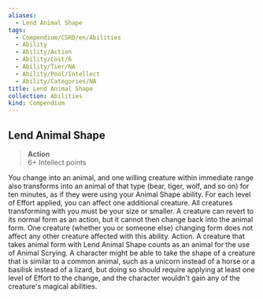 ```yaml
---
aliases:
  - Lend Animal Shape
tags:
  - Compendium/CSRD/en/Abilities
  - Ability
  - Ability/Action
  - Ability/Cost/6
  - Ability/Tier/NA
  - Ability/Pool/Intellect
  - Ability/Categories/NA
title: Lend Animal Shape
collection: Abilities
kind: Compendium
---
```

## Lend Animal Shape  
>**Action**  
>6+ Intellect points
  
You change into an animal, and one willing creature within immediate range also transforms into an animal of that type (bear, tiger, wolf, and so on) for ten minutes, as if they were using your Animal Shape ability. For each level of Effort applied, you can affect one additional creature. All creatures transforming with you must be your size or smaller. A creature can revert to its normal form as an action, but it cannot then change back into the animal form. One creature (whether you or someone else) changing form does not affect any other creature affected with this ability. Action.	A creature that takes animal form with Lend Animal Shape counts as an animal for the use of Animal Scrying.	A character might be able to take the shape of a creature that is similar to a common animal, such as a unicorn instead of a horse or a basilisk instead of a lizard, but doing so should require applying at least one level of Effort to the change, and the character wouldn't gain any of the creature's magical abilities.